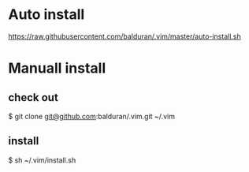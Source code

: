 
# Auto install
https://raw.githubusercontent.com/balduran/.vim/master/auto-install.sh


# Manuall install

## check out
  $ git clone git@github.com:balduran/.vim.git ~/.vim

## install
  $ sh ~/.vim/install.sh